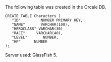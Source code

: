 The following table was created in the Orcale DB.

```
CREATE TABLE Characters (
   "ID"         NUMBER PRIMARY KEY,
   "NAME"       VARCHAR(100),
   "HEROCLASS" VARCHAR(30)
   "RACE"     VARCHAR(40),
   "LEVEL"       NUMBER,
   "HP"      NUMBER
);
```
Server used: GlassFish 5.